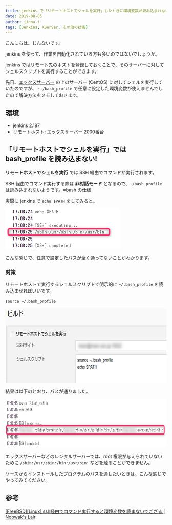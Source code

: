 ```yaml
---
title: jenkins で「リモートホストでシェルを実行」したときに環境変数が読み込まれない件
date: 2019-08-05
author: jinna-i
tags: [Jenkins, XServer, その他の技術]
---
```


こんにちは、じんないです。

jenkins を使って、作業を自動化されている方も多いのではないでしょうか。

jenkins ではリモート先のホストを登録しておくことで、そのサーバーに対してシェルスクリプトを実行することができます。

先日、[エックスサーバー](https://www.xserver.ne.jp/) の上のサーバー (CentOS) に対してシェルを実行していたのですが、 `~./bash_profile` で任意に設定した環境変数が使えませんでしたので解決方法をメモしておきます。

## 環境

- jenkins 2.187
- リモートホスト: エックスサーバー 2000番台

## 「リモートホストでシェルを実行」では bash_profile を読み込まない!

**リモートホストでシェルを実行** では SSH 経由でコマンドが実行されます。

SSH 経由でコマンド実行する際は **非対話モード** となるので、`./bash_profile` は読み込まれないようです。※bash の仕様

実際に jenkins で `echo $PATH` をしてみると。

<a href="images/environment-variables-are-not-read-when-executing-shell-on-remote-host-with-jenkins-1.png"><img src="images/environment-variables-are-not-read-when-executing-shell-on-remote-host-with-jenkins-1.png" alt="" width="360" height="126" class="alignnone size-full wp-image-10378" /></a>

こんな感じで、任意で設定したパスが全く通ってないことがわかります。

### 対策

リモートホストで実行するシェルスクリプトで明示的に `~/.bash_profile` を読み込ませればいいです。

`source ~/.bash_profile`

<a href="images/environment-variables-are-not-read-when-executing-shell-on-remote-host-with-jenkins-2.png"><img src="images/environment-variables-are-not-read-when-executing-shell-on-remote-host-with-jenkins-2.png" alt="" width="673" height="231" class="alignnone size-full wp-image-10377" /></a>

結果は以下のとおり、パスが通りました。

<a href="images/environment-variables-are-not-read-when-executing-shell-on-remote-host-with-jenkins-3.png"><img src="images/environment-variables-are-not-read-when-executing-shell-on-remote-host-with-jenkins-3.png" alt="" width="914" height="151" class="alignnone size-full wp-image-10379" /></a>

エックスサーバーなどのレンタルサーバーでは、root 権限が与えられていないために `/sbin:/usr/sbin:/bin:/usr/bin:` などを触ることができません。

ソースからインストールしたプログラムのパスを通したいときは、こんな感じでやってみてください。

## 参考

[\[FreeBSD\]\[Linux\] ssh経由でコマンド実行すると環境変数を読まないでござる | Nobwak's Lair](http://april.fool.jp/blogs/2013/07/25/freebsdlinux-ssh%E7%B5%8C%E7%94%B1%E3%81%A7%E3%82%B3%E3%83%9E%E3%83%B3%E3%83%89%E5%AE%9F%E8%A1%8C%E3%81%99%E3%82%8B%E3%81%A8%E7%92%B0%E5%A2%83%E5%A4%89%E6%95%B0%E3%82%92%E8%AA%AD%E3%81%BE%E3%81%AA/)